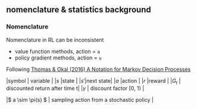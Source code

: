 ## nomenclature & statistics background

### Nomenclature

Nomenclature in RL can be inconsistent
- value function methods, action = `a`
- policy gradient methods, action = `u`

Following [Thomas & Okal (2016) A Notation for Markov Decision Processes](https://arxiv.org/pdf/1512.09075.pdf)


|symbol | variable  |
|$s$ |state     |
|$s'$|next state|
|$a$ |action    |
|$r$ |reward    |
|$G_t$ | discounted return after time t|
|$\gamma$ |  discount factor [0, 1) |

|$ a \sim \pi(s) $  | sampling action from a stochastic policy |
